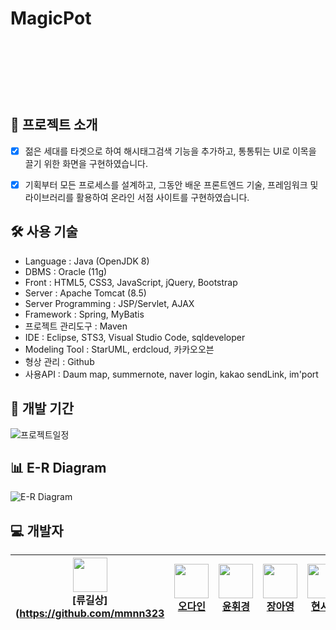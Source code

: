 # MagicPot
<br><br>
<p align="center">
<img align="center" style="margin:0 auto; height:10px;" src="https://user-images.githubusercontent.com/82758086/127101965-4583e037-78b9-437b-9a13-a5380cfe1b71.png">
</p>
<br>

## 📑 프로젝트 소개
  - [x] 젊은 세대를 타겟으로 하여 해시태그검색 기능을 추가하고, 통통튀는 UI로 이목을 끌기 위한 화면을 구현하였습니다.
  - [x] 기획부터 모든 프로세스를 설계하고, 그동안 배운 프론트엔드 기술, 프레임워크 및 라이브러리를 활용하여 온라인 서점 사이트를 구현하였습니다.


## 🛠 사용 기술

- Language : Java (OpenJDK 8)
- DBMS : Oracle (11g)
- Front : HTML5, CSS3, JavaScript, jQuery, Bootstrap
- Server : Apache Tomcat (8.5)
- Server Programming : JSP/Servlet, AJAX
- Framework : Spring, MyBatis
- 프로젝트 관리도구 : Maven
- IDE : Eclipse, STS3, Visual Studio Code, sqldeveloper
- Modeling Tool : StarUML, erdcloud, 카카오오븐
- 형상 관리 : Github
- 사용API : Daum map, summernote, naver login, kakao sendLink, im'port

## 📅 개발 기간
![프로젝트일정](https://user-images.githubusercontent.com/82758086/127102833-f3e5d1bd-0e7b-4ac6-8c19-a7c9e0e3702b.png)

## 📊 E-R Diagram
![E-R Diagram](https://user-images.githubusercontent.com/82758086/127104113-4cb6163d-05f0-4fbd-bf79-ded8ca55a9ee.png)

## 💻 개발자

| <img src="https://avatars.githubusercontent.com/u/73784921?v=4" width="55" height="55"><br>[류길상](https://github.com/mmnn323| <img src="https://avatars.githubusercontent.com/u/81137837?v=4" width="55" height="55"><br>[오다인](https://github.com/dada411) | <img src="https://avatars.githubusercontent.com/u/82758086?v=4" width="55" height="55"><br>[윤휘경](https://github.com/YoonHwikyung) | <img src="https://avatars.githubusercontent.com/u/82366810?v=4" width="55" height="55"><br>[장아영](https://github.com/jay12355) | <img src="https://avatars.githubusercontent.com/u/82578902?v=4" width="55" height="55"><br>[현시은](https://github.com/tldms0012) | <img src="https://avatars.githubusercontent.com/u/82797570?v=4" width="55" height="55"><br>[홍희나](https://github.com/Heenahong) |
| --- | --- | --- | --- | --- | --- |
